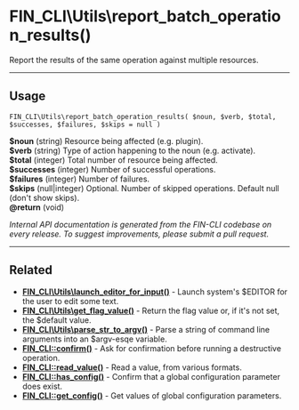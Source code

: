 # FIN_CLI\Utils\report_batch_operation_results()

Report the results of the same operation against multiple resources.

***

## Usage

    FIN_CLI\Utils\report_batch_operation_results( $noun, $verb, $total, $successes, $failures, $skips = null )

<div>
<strong>$noun</strong> (string) Resource being affected (e.g. plugin).<br />
<strong>$verb</strong> (string) Type of action happening to the noun (e.g. activate).<br />
<strong>$total</strong> (integer) Total number of resource being affected.<br />
<strong>$successes</strong> (integer) Number of successful operations.<br />
<strong>$failures</strong> (integer) Number of failures.<br />
<strong>$skips</strong> (null|integer) Optional. Number of skipped operations. Default null (don't show skips).<br />
<strong>@return</strong> (void) <br />
</div>


*Internal API documentation is generated from the FIN-CLI codebase on every release. To suggest improvements, please submit a pull request.*


***

## Related

<ul>



<li><strong><a href="https://make.wordpress.org/cli/handbook/internal-api/fin-cli-utils-launch-editor-for-input/">FIN_CLI\Utils\launch_editor_for_input()</a></strong> - Launch system's $EDITOR for the user to edit some text.</li>


<li><strong><a href="https://make.wordpress.org/cli/handbook/internal-api/fin-cli-utils-get-flag-value/">FIN_CLI\Utils\get_flag_value()</a></strong> - Return the flag value or, if it's not set, the $default value.</li>


<li><strong><a href="https://make.wordpress.org/cli/handbook/internal-api/fin-cli-utils-parse-str-to-argv/">FIN_CLI\Utils\parse_str_to_argv()</a></strong> - Parse a string of command line arguments into an $argv-esqe variable.</li>


<li><strong><a href="https://make.wordpress.org/cli/handbook/internal-api/fin-cli-confirm/">FIN_CLI::confirm()</a></strong> - Ask for confirmation before running a destructive operation.</li>


<li><strong><a href="https://make.wordpress.org/cli/handbook/internal-api/fin-cli-read-value/">FIN_CLI::read_value()</a></strong> - Read a value, from various formats.</li>


<li><strong><a href="https://make.wordpress.org/cli/handbook/internal-api/fin-cli-has-config/">FIN_CLI::has_config()</a></strong> - Confirm that a global configuration parameter does exist.</li>


<li><strong><a href="https://make.wordpress.org/cli/handbook/internal-api/fin-cli-get-config/">FIN_CLI::get_config()</a></strong> - Get values of global configuration parameters.</li>



</ul>


